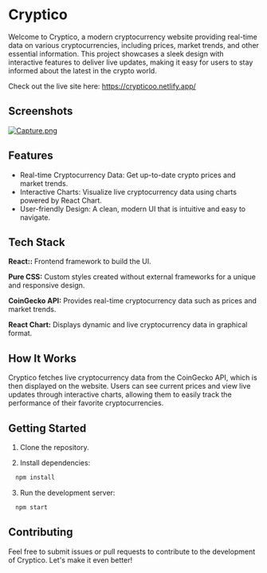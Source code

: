
# Cryptico

Welcome to Cryptico, a modern cryptocurrency website providing real-time data on various cryptocurrencies, including prices, market trends, and other essential information. This project showcases a sleek design with interactive features to deliver live updates, making it easy for users to stay informed about the latest in the crypto world.

Check out the live site here: https://crypticoo.netlify.app/



## Screenshots

[![Capture.png](https://i.postimg.cc/xd4P2fQh/Capture.png)](https://postimg.cc/5H8z5M6S)


## Features

- Real-time Cryptocurrency Data: Get up-to-date crypto prices and market trends.
- Interactive Charts: Visualize live cryptocurrency data using charts powered by React Chart.
- User-friendly Design: A clean, modern UI that is intuitive and easy to navigate.

## Tech Stack

**React::** Frontend framework to build the UI.

**Pure CSS:** Custom styles created without external frameworks for a unique and responsive design.

**CoinGecko API:** Provides real-time cryptocurrency data such as prices and market trends.

**React Chart:** Displays dynamic and live cryptocurrency data in graphical format.
## How It Works


Cryptico fetches live cryptocurrency data from the CoinGecko API, which is then displayed on the website. Users can see current prices and view live updates through interactive charts, allowing them to easily track the performance of their favorite cryptocurrencies.
## Getting Started

1. Clone the repository.

2. Install dependencies:

```bash
  npm install
```

3. Run the development server:

```bash
  npm start
```    
## Contributing

Feel free to submit issues or pull requests to contribute to the development of Cryptico. Let's make it even better!

